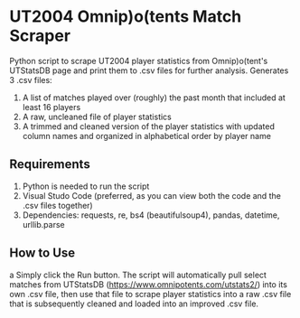 # UT2004 Omnip)o(tents Match Scraper
Python script to scrape UT2004 player statistics from Omnip)o(tent's UTStatsDB page and print them to .csv files for further analysis. Generates 3 .csv files:

1. A list of matches played over (roughly) the past month that included at least 16 players
2. A raw, uncleaned file of player statistics
3. A trimmed and cleaned version of the player statistics with updated column names and organized in alphabetical order by player name

## Requirements

1. Python is needed to run the script
2. Visual Studo Code (preferred, as you can view both the code and the .csv files together)
3. Dependencies:
     requests, re, bs4 (beautifulsoup4), pandas, datetime, urllib.parse

## How to Use
a
Simply click the Run button. The script will automatically pull select matches from UTStatsDB (https://www.omnipotents.com/utstats2/) into its own .csv file, then use that file to scrape player statistics into a raw .csv file that is subsequently cleaned and loaded into an improved .csv file.
